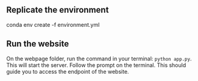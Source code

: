 ## Replicate the environment
conda env create -f environment.yml

## Run the website

On the webpage folder, run the command in your terminal: `python app.py`. This will start the server. Follow the prompt on the terminal. This should guide you to access the endpoint of the website.
